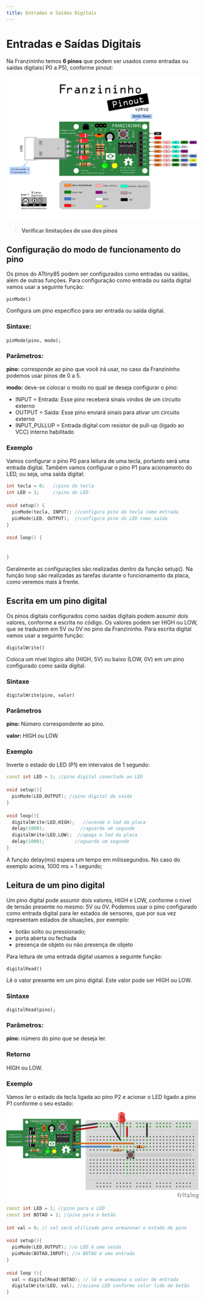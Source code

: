 ```yaml
---
title: Entradas e Saídas Digitais
---
```


# Entradas e Saídas Digitais

Na Franzininho temos **6 pinos** que podem ser usados como entradas ou saídas digitais\( P0 a P5\), conforme pinout:

![Pinagem Franzininho V2](../.gitbook/assets/pinagem-v2.png)

> **Verificar limitações de uso dos pinos**

## Configuração do modo de funcionamento do pino

Os pinos do ATtiny85 podem ser configurados como entradas ou saídas, além de outras funções. Para configuração como entrada ou saída digital vamos usar a seguinte função:

`pinMode()`

Configura um pino específico para ser entrada ou saída digital.

### Sintaxe:

`pinMode(pino, modo);`

### Parâmetros:

**pino:** corresponde ao pino que você irá usar, no caso da Franzininho podemos usar pinos de 0 a 5.

**modo:** deve-se colocar o modo no qual se deseja configurar o pino:

* INPUT  =  Entrada: Esse pino receberá sinais vindos de um circuito externo
* OUTPUT = Saída: Esse pino enviará sinais para ativar um circuito externo
* INPUT\_PULLUP = Entrada digital com resistor de pull-up \(ligado ao VCC\) interno habilitado

### Exemplo

Vamos configurar o pino P0 para leitura de uma tecla, portanto será uma entrada digital. Também vamos configurar o pino P1 para acionamento do LED, ou seja, uma saída digital:

```cpp
int tecla = 0;   //pino da tecla
int LED = 1;     //pino do LED

void setup() {
  pinMode(tecla, INPUT); //configura pino da tecla como entrada
  pinMode(LED, OUTPUT);  //configura pino do LED como saída
}

void loop() {


}
```

Geralmente as configurações são realizadas dentro da função setup\(\). Na função loop são realizadas as tarefas durante o funcionamento da placa, como veremos mais à frente.

## Escrita em um pino digital

Os pinos digitais configurados como saídas digitais podem assumir dois valores, conforme a escrita no código. Os valores podem ser HIGH ou LOW, que se traduzem em 5V ou 0V no pino da Franzininho. Para escrita digital vamos usar a seguinte função:

`digitalWrite()`

Coloca um nível lógico alto \(HIGH, 5V\) ou baixo \(LOW, 0V\) em um pino configurado como saída digital.

### Sintaxe

`digitalWrite(pino, valor)`

### Parâmetros

**pino:** Número correspondente ao pino.

**valor:** HIGH ou LOW.

### Exemplo

Inverte o estado do LED \(P1\) em intervalos de 1 segundo:

```cpp
const int LED = 1; //pino digital conectado ao LED

void setup(){
  pinMode(LED,OUTPUT); //pino digital de saída
}

void loop(){
  digitalWrite(LED,HIGH);   //acende o led da placa
  delay(1000);             //aguarda um segundo
  digitalWrite(LED,LOW);  //apaga o led da placa
  delay(1000);           //aguarda um segundo
}
```

A função delay\(ms\) espera um tempo em milissegundos. No caso do exemplo acima, 1000 ms = 1 segundo;

## Leitura de um pino digital

Um pino digital pode assumir dois valores, HIGH e LOW, conforme o nível de tensão presente no mesmo: 5V ou 0V. Podemos usar o pino configurado como entrada digital para ler estados de sensores, que por sua vez representam estados de situações, por exemplo:

* botão solto ou pressionado;
* porta aberta ou fechada
* presença de objeto ou não presença de objeto

Para leitura de uma entrada digital usamos a seguinte função:

`digitalRead()`

Lê o valor presente em um pino digital. Este valor pode ser HIGH ou LOW.

### Sintaxe

`digitalRead(pino);`

### Parâmetros:

**pino:** número do pino que se deseja ler.

### Retorno

HIGH ou LOW.

### Exemplo

Vamos ler o estado da tecla ligada ao pino P2 e acionar o LED ligado a pino P1 conforme o seu estado:

![Circuito](../.gitbook/assets/entradas-saidas-digitais-image1.png)

```cpp
const int LED = 1; //pino para o LED
const int BOTAO = 2; //pino para o botão

int val = 0; // val será utilizado para armazenar o estado do pino

void setup(){
  pinMode(LED,OUTPUT); //o LED é uma saída
  pinMode(BOTAO,INPUT); //o BOTAO é uma entrada
}

void loop (){
  val = digitalRead(BOTAO); // lê e armazena o valor de entrada
  digitalWrite(LED, val); //aciona LED conforme valor lido do botão
}
```

